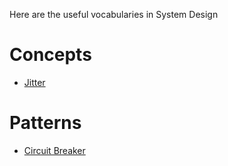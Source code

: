 Here are the useful vocabularies in System Design

# Concepts
- [Jitter](https://aws.amazon.com/blogs/architecture/exponential-backoff-and-jitter)

# Patterns
- [Circuit Breaker](https://docs.microsoft.com/en-us/azure/architecture/patterns/circuit-breaker)